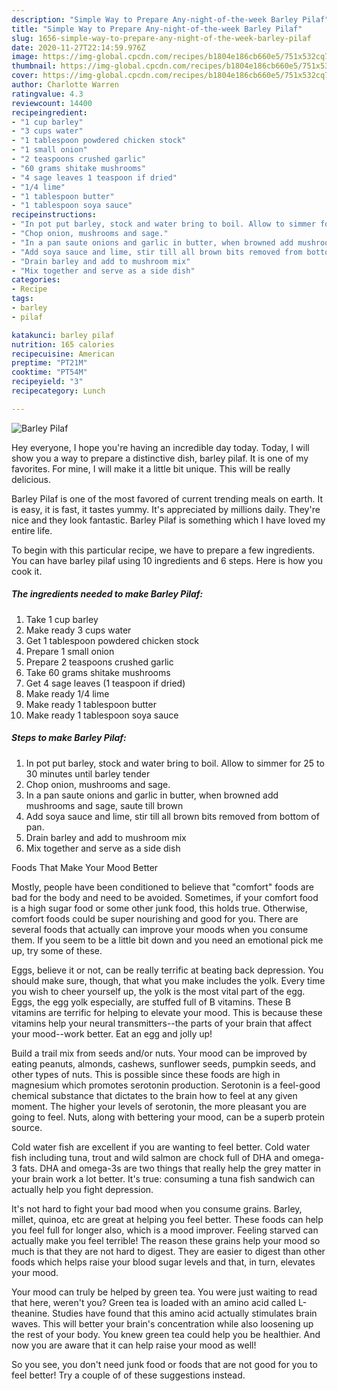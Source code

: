 ```yaml
---
description: "Simple Way to Prepare Any-night-of-the-week Barley Pilaf"
title: "Simple Way to Prepare Any-night-of-the-week Barley Pilaf"
slug: 1656-simple-way-to-prepare-any-night-of-the-week-barley-pilaf
date: 2020-11-27T22:14:59.976Z
image: https://img-global.cpcdn.com/recipes/b1804e186cb660e5/751x532cq70/barley-pilaf-recipe-main-photo.jpg
thumbnail: https://img-global.cpcdn.com/recipes/b1804e186cb660e5/751x532cq70/barley-pilaf-recipe-main-photo.jpg
cover: https://img-global.cpcdn.com/recipes/b1804e186cb660e5/751x532cq70/barley-pilaf-recipe-main-photo.jpg
author: Charlotte Warren
ratingvalue: 4.3
reviewcount: 14400
recipeingredient:
- "1 cup barley"
- "3 cups water"
- "1 tablespoon powdered chicken stock"
- "1 small onion"
- "2 teaspoons crushed garlic"
- "60 grams shitake mushrooms"
- "4 sage leaves 1 teaspoon if dried"
- "1/4 lime"
- "1 tablespoon butter"
- "1 tablespoon soya sauce"
recipeinstructions:
- "In pot put barley, stock and water bring to boil. Allow to simmer for 25 to 30 minutes until barley tender"
- "Chop onion, mushrooms and sage."
- "In a pan saute onions and garlic in butter, when browned add mushrooms and sage, saute till brown"
- "Add soya sauce and lime, stir till all brown bits removed from bottom of pan."
- "Drain barley and add to mushroom mix"
- "Mix together and serve as a side dish"
categories:
- Recipe
tags:
- barley
- pilaf

katakunci: barley pilaf 
nutrition: 165 calories
recipecuisine: American
preptime: "PT21M"
cooktime: "PT54M"
recipeyield: "3"
recipecategory: Lunch

---
```



![Barley Pilaf](https://img-global.cpcdn.com/recipes/b1804e186cb660e5/751x532cq70/barley-pilaf-recipe-main-photo.jpg)

Hey everyone, I hope you're having an incredible day today. Today, I will show you a way to prepare a distinctive dish, barley pilaf. It is one of my favorites. For mine, I will make it a little bit unique. This will be really delicious.

Barley Pilaf is one of the most favored of current trending meals on earth. It is easy, it is fast, it tastes yummy. It's appreciated by millions daily. They're nice and they look fantastic. Barley Pilaf is something which I have loved my entire life.




To begin with this particular recipe, we have to prepare a few ingredients. You can have barley pilaf using 10 ingredients and 6 steps. Here is how you cook it.

<!--inarticleads1-->

##### The ingredients needed to make Barley Pilaf:

1. Take 1 cup barley
1. Make ready 3 cups water
1. Get 1 tablespoon powdered chicken stock
1. Prepare 1 small onion
1. Prepare 2 teaspoons crushed garlic
1. Take 60 grams shitake mushrooms
1. Get 4 sage leaves (1 teaspoon if dried)
1. Make ready 1/4 lime
1. Make ready 1 tablespoon butter
1. Make ready 1 tablespoon soya sauce




<!--inarticleads2-->

##### Steps to make Barley Pilaf:

1. In pot put barley, stock and water bring to boil. Allow to simmer for 25 to 30 minutes until barley tender
1. Chop onion, mushrooms and sage.
1. In a pan saute onions and garlic in butter, when browned add mushrooms and sage, saute till brown
1. Add soya sauce and lime, stir till all brown bits removed from bottom of pan.
1. Drain barley and add to mushroom mix
1. Mix together and serve as a side dish




Foods That Make Your Mood Better


Mostly, people have been conditioned to believe that "comfort" foods are bad for the body and need to be avoided. Sometimes, if your comfort food is a high sugar food or some other junk food, this holds true. Otherwise, comfort foods could be super nourishing and good for you. There are several foods that actually can improve your moods when you consume them. If you seem to be a little bit down and you need an emotional pick me up, try some of these.

Eggs, believe it or not, can be really terrific at beating back depression. You should make sure, though, that what you make includes the yolk. Every time you wish to cheer yourself up, the yolk is the most vital part of the egg. Eggs, the egg yolk especially, are stuffed full of B vitamins. These B vitamins are terrific for helping to elevate your mood. This is because these vitamins help your neural transmitters--the parts of your brain that affect your mood--work better. Eat an egg and jolly up!

Build a trail mix from seeds and/or nuts. Your mood can be improved by eating peanuts, almonds, cashews, sunflower seeds, pumpkin seeds, and other types of nuts. This is possible since these foods are high in magnesium which promotes serotonin production. Serotonin is a feel-good chemical substance that dictates to the brain how to feel at any given moment. The higher your levels of serotonin, the more pleasant you are going to feel. Nuts, along with bettering your mood, can be a superb protein source.

Cold water fish are excellent if you are wanting to feel better. Cold water fish including tuna, trout and wild salmon are chock full of DHA and omega-3 fats. DHA and omega-3s are two things that really help the grey matter in your brain work a lot better. It's true: consuming a tuna fish sandwich can actually help you fight depression. 

It's not hard to fight your bad mood when you consume grains. Barley, millet, quinoa, etc are great at helping you feel better. These foods can help you feel full for longer also, which is a mood improver. Feeling starved can actually make you feel terrible! The reason these grains help your mood so much is that they are not hard to digest. They are easier to digest than other foods which helps raise your blood sugar levels and that, in turn, elevates your mood.

Your mood can truly be helped by green tea. You were just waiting to read that here, weren't you? Green tea is loaded with an amino acid called L-theanine. Studies have found that this amino acid actually stimulates brain waves. This will better your brain's concentration while also loosening up the rest of your body. You knew green tea could help you be healthier. And now you are aware that it can help raise your mood as well!

So you see, you don't need junk food or foods that are not good for you to feel better! Try  a  couple of  of  these  suggestions  instead.

